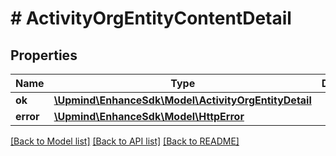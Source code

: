 # # ActivityOrgEntityContentDetail

## Properties

Name | Type | Description | Notes
------------ | ------------- | ------------- | -------------
**ok** | [**\Upmind\EnhanceSdk\Model\ActivityOrgEntityDetail**](ActivityOrgEntityDetail.md) |  | [optional]
**error** | [**\Upmind\EnhanceSdk\Model\HttpError**](HttpError.md) |  | [optional]

[[Back to Model list]](../../README.md#models) [[Back to API list]](../../README.md#endpoints) [[Back to README]](../../README.md)
